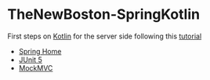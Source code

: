 # TheNewBoston-SpringKotlin

First steps on [Kotlin](https://kotlinlang.org/) for the server side following this [tutorial](https://www.youtube.com/watch?v=TJcshrJOnsE&list=PL6gx4Cwl9DGDPsneZWaOFg0H2wsundyGr)

- [Spring Home](https://spring.io/)
- [JUnit 5](https://junit.org/junit5/)
- [MockMVC](https://docs.spring.io/spring-framework/docs/current/javadoc-api/org/springframework/test/web/servlet/MockMvc.html)
